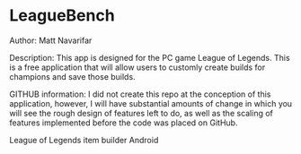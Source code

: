 LeagueBench
===========

Author: Matt Navarifar 

Description: This app is designed for the PC game League of Legends. This is a free application that will allow
users to customly create builds for champions and save those builds. 

GITHUB information: I did not create this repo at the conception of this application, however, I will have
substantial amounts of change in which you will see the rough design of features left to do, as well
as the scaling of features implemented before the code was placed on GitHub.  

League of Legends item builder Android
